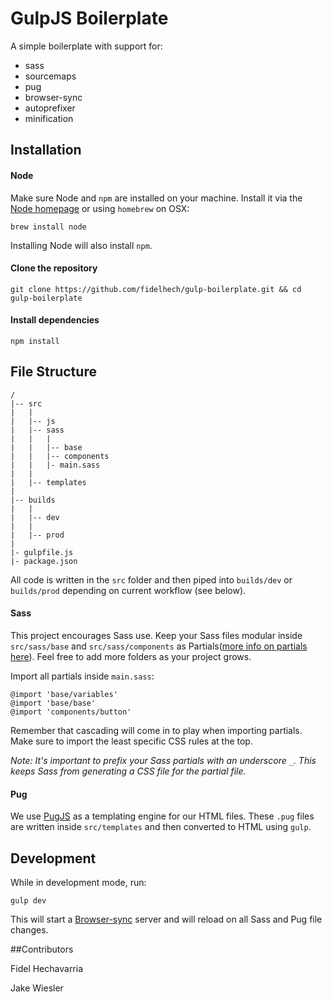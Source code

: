 # GulpJS Boilerplate

A simple boilerplate with support for:

* sass
* sourcemaps
* pug
* browser-sync
* autoprefixer
* minification


## Installation

#### Node
Make sure Node and `npm` are installed on your machine. Install it via the [Node homepage](https://nodejs.org/en/) or using `homebrew` on OSX:

```
brew install node
```

Installing Node will also install `npm`.


#### Clone the repository

```
git clone https://github.com/fidelhech/gulp-boilerplate.git && cd gulp-boilerplate
```

#### Install dependencies

```
npm install
```


## File Structure

```
/
|-- src
|   |
|   |-- js
|   |-- sass
|   |   |
|   |   |-- base
|   |   |-- components
|   |   |- main.sass
|   |
|   |-- templates
|
|-- builds
|   |
|   |-- dev
|   |
|   |-- prod
|
|- gulpfile.js
|- package.json
```

All code is written in the `src` folder and then piped into `builds/dev` or `builds/prod` depending on current workflow (see below).

#### Sass

This project encourages Sass use. Keep your Sass files modular inside `src/sass/base` and `src/sass/components` as Partials([more info on partials here](http://sass-lang.com/guide)). Feel free to add more folders as your project grows.

Import all partials inside `main.sass`:

```
@import 'base/variables'
@import 'base/base'
@import 'components/button'
```

Remember that cascading will come in to play when importing partials. Make sure to import the least specific CSS rules at the top.


*Note: It's important to prefix your Sass partials with an underscore `_`. This keeps Sass from generating a CSS file for the partial file.*


#### Pug

We use [PugJS](https://pugjs.org/api/getting-started.html) as a templating engine for our HTML files. These `.pug` files are written inside  `src/templates` and then converted to HTML using `gulp`.


## Development

While in development mode, run:

```
gulp dev
```

This will start a [Browser-sync](https://browsersync.io/) server and will reload on all Sass and Pug file changes.







##Contributors

Fidel Hechavarria

Jake Wiesler
